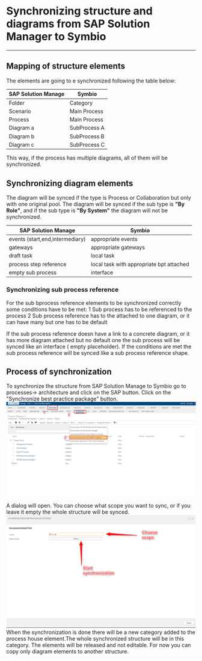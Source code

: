 # Synchronizing structure and diagrams from SAP Solution Manager to Symbio
---
## Mapping of structure elements
The elements are going to e synchronized following the table below:

| SAP Solution Manage | Symbio |
| ------ | ------ |
| Folder | Category |
| Scenario | Main Process |
| Process | Main Process |
| Diagram a | SubProcess A |
| Diagram b | SubProcess B |
| Diagram c | SubProcess C |

This way, if the process has multiple diagrams, all of them will be synchronized.

## Synchronizing diagram elements

The diagram will be synced if the type is Process or Collaboration but only with one original pool.
The diagram will be synced if the sub type is **"By Role"**, and if the sub type is **"By System"** the diagram will not be synchronized.

| SAP Solution Manage | Symbio |
| ------ | ------ |
| events (start,end,intermediary) | appropriate events |
| gateways | appropriate gateways |
| draft task | local task |
| process step reference | local task with appropriate bpt attached |
| empty sub process | interface |

### Synchronizing sub process reference

For the sub bprocess reference elements to be synchronized correctly some conditions have to be met:
1 Sub process has to be referenced to the process
2 Sub process reference has to the attached to one diagram, or it can have many but one has to be default

If the sub process reference doesn have a link to a concrete diagram, or it has more diagram attached but no default one the sub process will be synced like an interface ( empty placeholder).
If the conditions are met the sub process reference will be synced like a sub process reference shape.
## Process of synchronization
To synchronize the structure from SAP Solution Manage to Symbio go to processes-> architecture and click on the SAP button. Click on the "Synchronize best practice package" button.
![Test](media/SolManSymbio1.png)

A dialog will open.
You can choose what scope you want to sync, or if you leave it empty the whole structure will be synced.
![Test](media/solManSymbio2.png)
 When the synchronization is done there will be a new category added to the process house element.The whole synchronized structure will be in this category.
 The elements will be released and not editable. For now you can copy only diagram elements to another structure.
